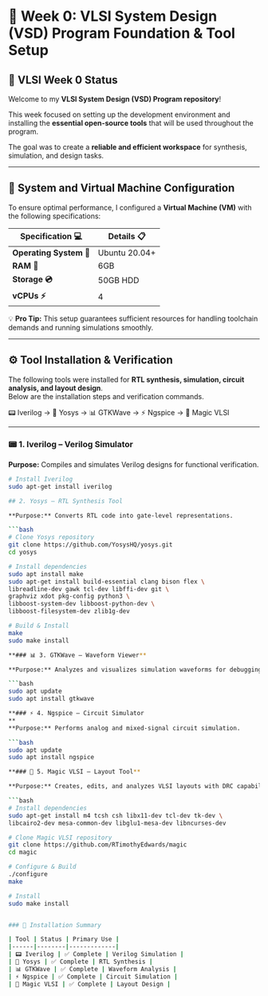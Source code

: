 # 🚀 Week 0: VLSI System Design (VSD) Program Foundation & Tool Setup

## 📌 VLSI Week 0 Status

Welcome to my **VLSI System Design (VSD) Program repository**!  

This week focused on setting up the development environment and installing the **essential open-source tools** that will be used throughout the program.  

The goal was to create a **reliable and efficient workspace** for synthesis, simulation, and design tasks.  

---

## 🎯 System and Virtual Machine Configuration

To ensure optimal performance, I configured a **Virtual Machine (VM)** with the following specifications:  

| Specification 💻   | Details 📋  |
|--------------------|-------------|
| **Operating System 🐧** | Ubuntu 20.04+ |
| **RAM 💾**             | 6GB |
| **Storage 💿**         | 50GB HDD |
| **vCPUs ⚡**           | 4 |

💡 **Pro Tip:** This setup guarantees sufficient resources for handling toolchain demands and running simulations smoothly.  

---

## ⚙️ Tool Installation & Verification

The following tools were installed for **RTL synthesis, simulation, circuit analysis, and layout design**.  
Below are the installation steps and verification commands.  

📟 Iverilog → 🧠 Yosys → 📊 GTKWave → ⚡ Ngspice → 🎨 Magic VLSI  

---

### 📟 1. Iverilog – Verilog Simulator

**Purpose:** Compiles and simulates Verilog designs for functional verification.  

```bash
# Install Iverilog
sudo apt-get install iverilog

## 2. Yosys – RTL Synthesis Tool

**Purpose:** Converts RTL code into gate-level representations.  

```bash
# Clone Yosys repository
git clone https://github.com/YosysHQ/yosys.git
cd yosys  

# Install dependencies
sudo apt install make
sudo apt-get install build-essential clang bison flex \
libreadline-dev gawk tcl-dev libffi-dev git \
graphviz xdot pkg-config python3 \
libboost-system-dev libboost-python-dev \
libboost-filesystem-dev zlib1g-dev  

# Build & Install
make
sudo make install

**### 📊 3. GTKWave – Waveform Viewer**

**Purpose:** Analyzes and visualizes simulation waveforms for debugging.  

```bash
sudo apt update
sudo apt install gtkwave

**### ⚡ 4. Ngspice – Circuit Simulator
**
**Purpose:** Performs analog and mixed-signal circuit simulation.  

```bash
sudo apt update
sudo apt install ngspice

**### 🎨 5. Magic VLSI – Layout Tool**

**Purpose:** Creates, edits, and analyzes VLSI layouts with DRC capabilities.  

```bash
# Install dependencies
sudo apt-get install m4 tcsh csh libx11-dev tcl-dev tk-dev \
libcairo2-dev mesa-common-dev libglu1-mesa-dev libncurses-dev  

# Clone Magic VLSI repository
git clone https://github.com/RTimothyEdwards/magic
cd magic  

# Configure & Build
./configure
make  

# Install
sudo make install


### 🎉 Installation Summary

| Tool | Status | Primary Use |
|------|--------|-------------|
| 📟 Iverilog | ✅ Complete | Verilog Simulation |
| 🧠 Yosys | ✅ Complete | RTL Synthesis |
| 📊 GTKWave | ✅ Complete | Waveform Analysis |
| ⚡ Ngspice | ✅ Complete | Circuit Simulation |
| 🎨 Magic VLSI | ✅ Complete | Layout Design |


